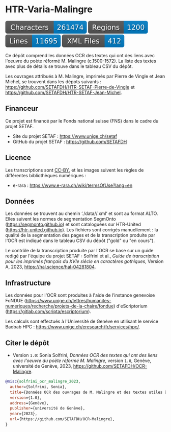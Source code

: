 # HTR-Varia-Malingre

![characters badge](badges/characters.svg) ![regions badge](badges/regions.svg) ![lines badge](badges/lines.svg) ![files badge](badges/files.svg)

Ce dépôt comprend les données OCR des textes qui ont des liens avec l'oeuvre du poète réformé M. Malingre (c.1500-1572). La liste des textes avec plus de détails se trouve dans le tableau CSV du dépôt.

Les ouvrages attribués à M. Malingre, imprimés par Pierre de Vingle et Jean Michel, se trouvent dans les dépots suivants : https://github.com/SETAFDH/HTR-SETAF-Pierre-de-Vingle et https://github.com/SETAFDH/HTR-SETAF-Jean-Michel.


## Financeur

Ce projet est financé par le Fonds national suisse (FNS) dans le cadre du projet SETAF.

- Site du projet SETAF : https://www.unige.ch/setaf
- GitHub du projet SETAF : https://github.com/SETAFDH


## Licence

Les transcriptions sont [CC-BY](https://creativecommons.org/licenses/by/4.0), et les images suivent les règles de différentes bibliothèques numériques :
- e-rara : https://www.e-rara.ch/wiki/termsOfUse?lang=en


## Données

Les données se trouvent au chemin ‘./data//.xml‘ et sont au format ALTO. Elles suivent les normes de segmentation SegmOnto (https://segmonto.github.io) et sont cataloguées sur HTR-United (https://htr-united.github.io). Les fichiers sont corrigés manuellement : la qualité de la segmentation des pages et de la transcription produite par l'OCR est indiqué dans le tableau CSV du dépôt ("gold" ou "en cours").

Le contrôle de la transcription produite par l'OCR se base sur un guide redigé par l'équipe du projet SETAF : Solfrini et al., _Guide de transcription pour les imprimés français du XVIe siècle en caractères gothiques_, Version A, 2023, https://hal.science/hal-04281804.


## Infrastructure

Les données pour l'OCR sont produites à l'aide de l’instance genevoise FoNDUE (https://www.unige.ch/lettres/humanites-numeriques/recherche/projets-de-la-chaire/fondue) d'eScriptorium (https://gitlab.com/scripta/escriptorium).

Les calculs sont effectués à l'Université de Genève en utilisant le service Baobab HPC : https://www.unige.ch/eresearch/fr/services/hpc/.
  

## Citer le dépôt

- Version `1.0`: Sonia Solfrini, _Données OCR des textes qui ont des liens avec l'oeuvre du poète réformé M. Malingre_, version `1.0`, Genève, université de Genève, 2023, https://github.com/SETAFDH/OCR-Malingre.

```bibtex
@misc{solfrini_ocr_malingre_2023,
  author={Solfrini, Sonia},
  title={Données OCR des ouvrages de M. Malingre et des textes utiles à étudier son oeuvre},
  version={1.0},
  address={Genève},
  publisher={université de Genève},
  year={2023},
  url={https://github.com/SETAFDH/OCR-Malingre},
}
```
